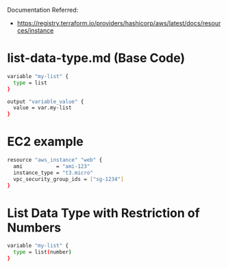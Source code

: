 Documentation Referred:
* https://registry.terraform.io/providers/hashicorp/aws/latest/docs/resources/instance

# list-data-type.md (Base Code)
```bash
variable "my-list" {
  type = list
}

output "variable_value" {
  value = var.my-list
}
```

# EC2 example

```bash
resource "aws_instance" "web" {
  ami           = "ami-123"
  instance_type = "t3.micro"
  vpc_security_group_ids = ["sg-1234"]
}
```

# List Data Type with Restriction of Numbers

```bash
variable "my-list" {
  type = list(number)
}
```